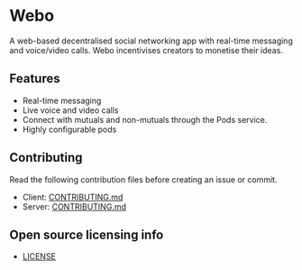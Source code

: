 # Webo

A web-based decentralised social networking app with real-time messaging and voice/video calls. Webo incentivises creators to monetise their ideas.

## Features

- Real-time messaging
- Live voice and video calls
- Connect with mutuals and non-mutuals through the Pods service.
- Highly configurable pods

## Contributing

Read the following contribution files before creating an issue or commit.

- Client: [CONTRIBUTING.md](https://github.com/believemanasseh/webo/blob/main/client/CONTRIBUTING.md)
- Server: [CONTRIBUTING.md](https://github.com/believemanasseh/webo/blob/main/server/CONTRIBUTING.md)

## Open source licensing info

- [LICENSE]

[LICENSE]: LICENSE
